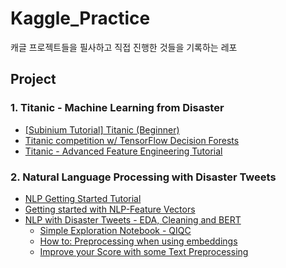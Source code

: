 # Kaggle_Practice
캐글 프로젝트들을 필사하고 직접 진행한 것들을 기록하는 레포

## Project

### 1. Titanic - Machine Learning from Disaster
- [[Subinium Tutorial] Titanic (Beginner)](https://www.kaggle.com/code/subinium/subinium-tutorial-titanic-beginner/notebook)
- [Titanic competition w/ TensorFlow Decision Forests](https://www.kaggle.com/code/gusthema/titanic-competition-w-tensorflow-decision-forests)
- [Titanic - Advanced Feature Engineering Tutorial](https://www.kaggle.com/code/gunesevitan/titanic-advanced-feature-engineering-tutorial)

### 2. Natural Language Processing with Disaster Tweets
- [NLP Getting Started Tutorial](https://www.kaggle.com/code/philculliton/nlp-getting-started-tutorial/notebook)
- [Getting started with NLP-Feature Vectors](https://www.kaggle.com/code/parulpandey/getting-started-with-nlp-feature-vectors?scriptVersionId=34732054)
- [NLP with Disaster Tweets - EDA, Cleaning and BERT](https://www.kaggle.com/code/gunesevitan/nlp-with-disaster-tweets-eda-cleaning-and-bert)
  - [Simple Exploration Notebook - QIQC](https://www.kaggle.com/code/sudalairajkumar/simple-exploration-notebook-qiqc/notebook)
  - [How to: Preprocessing when using embeddings](https://www.kaggle.com/code/christofhenkel/how-to-preprocessing-when-using-embeddings/notebook)
  - [Improve your Score with some Text Preprocessing](https://www.kaggle.com/code/theoviel/improve-your-score-with-some-text-preprocessing/notebook)
